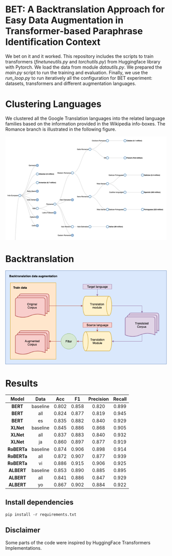 # BET: A Backtranslation Approach for Easy Data Augmentation in Transformer-based Paraphrase Identification Context

We bet on it and it worked. This repository includes the scripts to train transformers (_finetuneutils.py_ and _torchutils.py_) from Huggingface library with Pytorch.
We load the data from module _datautils.py_. We prepared the _main.py_ script to run the training and evaluation.
Finally, we use the _run_loop.py_ to run iteratively all the configuration for BET experiment:
datasets, transformers and different augmentation languages.

# Clustering Languages 

We clustered all the Google Translation languages into the related language families based on the information provided in the Wikipedia info-boxes. The Romance branch is illustrated in the following figure.

![Romance Languages](img/language_family_tree.png) 


# Backtranslation
![backtranslation data augmentation scheme](img/aug_data.png) 


# Results

|  Model  |   Data   |  Acc  |   F1  | Precision | Recall |
|:-------:|:--------:|:-----:|:-----:|:---------:|:------:|
|   **BERT**  | baseline | 0.802 | 0.858 |   0.820   |  0.899 |
|   **BERT**   |    all   | 0.824 | 0.877 |   0.819   |  0.945 |
|   **BERT**   |    es    | 0.835 | 0.882 |   0.840   |  0.929 |
|  **XLNet**  | baseline | 0.845 | 0.886 |   0.868   |  0.905 |
|  **XLNet**   |    all   | 0.837 | 0.883 |   0.840   |  0.932 |
|  **XLNet**   |    ja    | 0.860 | 0.897 |   0.877   |  0.919 |
| **RoBERTa** | baseline | 0.874 | 0.906 |   0.898   |  0.914 |
| **RoBERTa** |    all   | 0.872 | 0.907 |   0.877   |  0.939 |
| **RoBERTa** |    vi    | 0.886 | 0.915 |   0.906   |  0.925 |
|  **ALBERT** | baseline | 0.853 | 0.890 |   0.885   |  0.895 |
|  **ALBERT** |    all   | 0.841 | 0.886 |   0.847   |  0.929 |
|  **ALBERT** |    yo    | 0.867 | 0.902 |   0.884   |  0.922 |



## Install dependencies

    pip install -r requirements.txt

## Disclaimer

Some parts of the code were inspired by HuggingFace Transformers Implementations.
